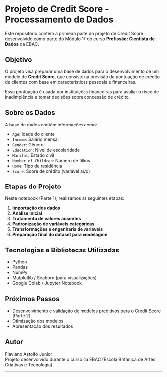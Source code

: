 # Projeto de Credit Score - Processamento de Dados

Este repositório contém a primeira parte do projeto de Credit Score desenvolvido como parte do Módulo 17 do curso **Profissão: Cientista de Dados** da EBAC.

## Objetivo

O projeto visa preparar uma base de dados para o desenvolvimento de um modelo de **Credit Score**, que consiste na previsão da pontuação de crédito de clientes com base em características pessoais e financeiras.

Essa pontuação é usada por instituições financeiras para avaliar o risco de inadimplência e tomar decisões sobre concessão de crédito.

## Sobre os Dados

A base de dados contém informações como:

- `Age`: Idade do cliente
- `Income`: Salário mensal
- `Gender`: Gênero
- `Education`: Nível de escolaridade
- `Marital`: Estado civil
- `Number of Children`: Número de filhos
- `Home`: Tipo de residência
- `Score`: Score de crédito (variável alvo)

## Etapas do Projeto

Neste notebook (Parte 1), realizamos as seguintes etapas:

1. **Importação dos dados**
2. **Análise inicial**
3. **Tratamento de valores ausentes**
4. **Padronização de variáveis categóricas**
5. **Transformações e engenharia de variáveis**
6. **Preparação final do dataset para modelagem**

## Tecnologias e Bibliotecas Utilizadas

- Python
- Pandas
- NumPy
- Matplotlib / Seaborn (para visualizações)
- Google Colab / Jupyter Notebook

## Próximos Passos

- Desenvolvimento e validação de modelos preditivos para o Credit Score (Parte 2)
- Otimização dos modelos
- Apresentação dos resultados

## Autor

Flaviano Astolfo Junior  
Projeto desenvolvido durante o curso da EBAC (Escola Britânica de Artes Criativas e Tecnologia).

---


